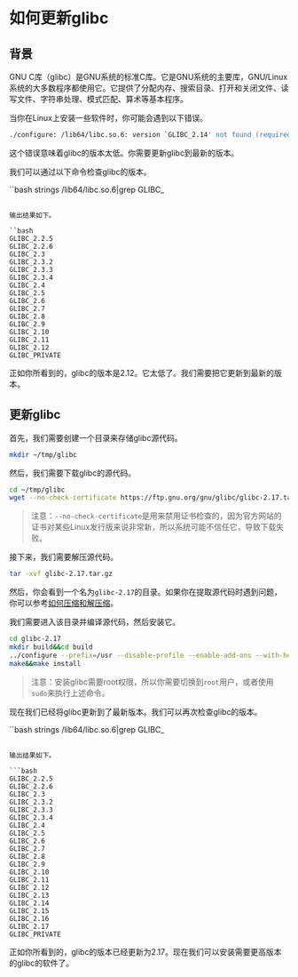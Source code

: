 # 如何更新glibc

## 背景

GNU C库（glibc）是GNU系统的标准C库。它是GNU系统的主要库，GNU/Linux系统的大多数程序都使用它。它提供了分配内存、搜索目录、打开和关闭文件、读写文件、字符串处理、模式匹配、算术等基本程序。

当你在Linux上安装一些软件时，你可能会遇到以下错误。

```bash
./configure: /lib64/libc.so.6: version `GLIBC_2.14' not found (required by ./configure)
```

这个错误意味着glibc的版本太低。你需要更新glibc到最新的版本。

我们可以通过以下命令检查glibc的版本。

``bash
strings /lib64/libc.so.6|grep GLIBC_
```

输出结果如下。

``bash
GLIBC_2.2.5
GLIBC_2.2.6
GLIBC_2.3
GLIBC_2.3.2
GLIBC_2.3.3
GLIBC_2.3.4
GLIBC_2.4
GLIBC_2.5
GLIBC_2.6
GLIBC_2.7
GLIBC_2.8
GLIBC_2.9
GLIBC_2.10
GLIBC_2.11
GLIBC_2.12
GLIBC_PRIVATE
```

正如你所看到的，glibc的版本是2.12。它太低了。我们需要把它更新到最新的版本。

## 更新glibc

首先，我们需要创建一个目录来存储glibc源代码。

```bash
mkdir ~/tmp/glibc
```

然后，我们需要下载glibc的源代码。

```bash
cd ~/tmp/glibc
wget --no-check-certificate https://ftp.gnu.org/gnu/glibc/glibc-2.17.tar.gz
```

> 注意：`--no-check-certificate`是用来禁用证书检查的，因为官方网站的证书对某些Linux发行版来说非常新，所以系统可能不信任它，导致下载失败。

接下来，我们需要解压源代码。

```bash
tar -xvf glibc-2.17.tar.gz
```

然后，你会看到一个名为`glibc-2.17`的目录。如果你在提取源代码时遇到问题，你可以参考[如何压缩和解压缩](/zh-hans/linux/how-to-compress-and-decompress.html)。

我们需要进入该目录并编译源代码，然后安装它。

```bash
cd glibc-2.17
mkdir build&&cd build
../configure --prefix=/usr --disable-profile --enable-add-ons --with-headers=/usr/include --with-binutils=/usr/bin
make&&make install
```

> 注意：安装glibc需要root权限，所以你需要切换到`root`用户，或者使用`sudo`来执行上述命令。

现在我们已经将glibc更新到了最新版本。我们可以再次检查glibc的版本。

``bash
strings /lib64/libc.so.6|grep GLIBC_
```

输出结果如下。

```bash
GLIBC_2.2.5
GLIBC_2.2.6
GLIBC_2.3
GLIBC_2.3.2
GLIBC_2.3.3
GLIBC_2.3.4
GLIBC_2.4
GLIBC_2.5
GLIBC_2.6
GLIBC_2.7
GLIBC_2.8
GLIBC_2.9
GLIBC_2.10
GLIBC_2.11
GLIBC_2.12
GLIBC_2.13
GLIBC_2.14
GLIBC_2.15
GLIBC_2.16
GLIBC_2.17
GLIBC_PRIVATE
```

正如你所看到的，glibc的版本已经更新为2.17。现在我们可以安装需要更高版本的glibc的软件了。
